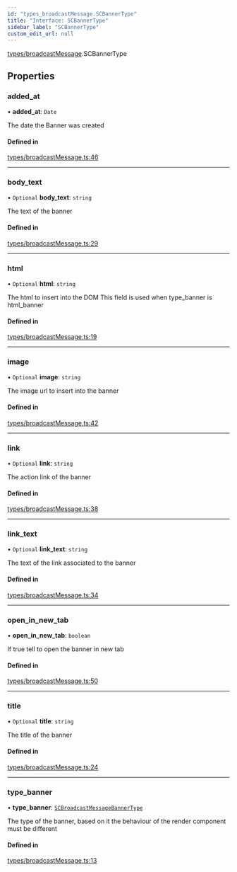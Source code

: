 ```yaml
---
id: "types_broadcastMessage.SCBannerType"
title: "Interface: SCBannerType"
sidebar_label: "SCBannerType"
custom_edit_url: null
---
```


[types/broadcastMessage](../modules/types_broadcastMessage.md).SCBannerType

## Properties

### added\_at

• **added\_at**: `Date`

The date the Banner was created

#### Defined in

[types/broadcastMessage.ts:46](https://github.com/selfcommunity/community-ui/blob/a7bfc2b/packages/sc-core/src/types/broadcastMessage.ts#L46)

___

### body\_text

• `Optional` **body\_text**: `string`

The text of the banner

#### Defined in

[types/broadcastMessage.ts:29](https://github.com/selfcommunity/community-ui/blob/a7bfc2b/packages/sc-core/src/types/broadcastMessage.ts#L29)

___

### html

• `Optional` **html**: `string`

The html to insert into the DOM
This field is used when type_banner is html_banner

#### Defined in

[types/broadcastMessage.ts:19](https://github.com/selfcommunity/community-ui/blob/a7bfc2b/packages/sc-core/src/types/broadcastMessage.ts#L19)

___

### image

• `Optional` **image**: `string`

The image url to insert into the banner

#### Defined in

[types/broadcastMessage.ts:42](https://github.com/selfcommunity/community-ui/blob/a7bfc2b/packages/sc-core/src/types/broadcastMessage.ts#L42)

___

### link

• `Optional` **link**: `string`

The action link of the banner

#### Defined in

[types/broadcastMessage.ts:38](https://github.com/selfcommunity/community-ui/blob/a7bfc2b/packages/sc-core/src/types/broadcastMessage.ts#L38)

___

### link\_text

• `Optional` **link\_text**: `string`

The text of the link associated to the banner

#### Defined in

[types/broadcastMessage.ts:34](https://github.com/selfcommunity/community-ui/blob/a7bfc2b/packages/sc-core/src/types/broadcastMessage.ts#L34)

___

### open\_in\_new\_tab

• **open\_in\_new\_tab**: `boolean`

If true tell to open the banner in new tab

#### Defined in

[types/broadcastMessage.ts:50](https://github.com/selfcommunity/community-ui/blob/a7bfc2b/packages/sc-core/src/types/broadcastMessage.ts#L50)

___

### title

• `Optional` **title**: `string`

The title of the banner

#### Defined in

[types/broadcastMessage.ts:24](https://github.com/selfcommunity/community-ui/blob/a7bfc2b/packages/sc-core/src/types/broadcastMessage.ts#L24)

___

### type\_banner

• **type\_banner**: [`SCBroadcastMessageBannerType`](../enums/types_broadcastMessage.SCBroadcastMessageBannerType.md)

The type of the banner, based on it the behaviour of the render component must be different

#### Defined in

[types/broadcastMessage.ts:13](https://github.com/selfcommunity/community-ui/blob/a7bfc2b/packages/sc-core/src/types/broadcastMessage.ts#L13)
